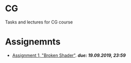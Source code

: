 # CG
Tasks and lectures for CG course

# Assignemnts
- [Assignment 1, "Broken Shader"](./Lectures/Lecture1). _**due: 19.09.2019, 23:59**_
